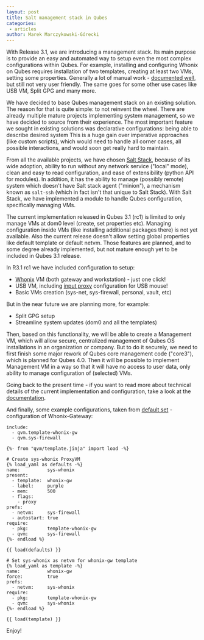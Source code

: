 ```yaml
---
layout: post
title: Salt management stack in Qubes
categories:
 - articles
author: Marek Marczykowski-Górecki
---
```


With Release 3.1, we are introducing a management stack. Its main purpose is to
provide an easy and automated way to setup even the most complex configurations within Qubes.
For example, installing and configuring Whonix on Qubes requires installation of
two templates, creating at least two VMs, setting some properties. Generally a
lot of manual work - [documented well][whonix-install-doc], but still not very
user friendly. The same goes for some other use cases like USB VM, Split GPG
and many more.

We have decided to base Qubes management stack on an existing solution. The
reason for that is quite simple: to not reinvent the wheel. There are already
multiple mature projects implementing system management, so we have decided to
source from their experience. The most important feature we sought in existing 
solutions was declarative configurations: being able to describe desired system 
This is a huge gain over imperative approaches (like custom scripts), which would 
need to handle all corner cases, all possible interactions, and would soon get
really hard to maintain.

From all the available projects, we have chosen [Salt Stack][saltstack], because 
of its wide adoption, ability to run without any network service ("local" mode), 
clean and easy to read configuration, and ease of extensibility (python API for modules). 
In addition, it has the ability to manage (possibly remote) system which doesn't 
have Salt stack agent ("minion"), a mechanism known as `salt-ssh`
(which in fact isn't that unique to Salt Stack). With Salt Stack, we have implemented a
module to handle Qubes configuration, specifically managing VMs.

The current implementation released in Qubes 3.1 (rc1) is limited to only
manage VMs at dom0 level (create, set properties etc). Managing configuration
inside VMs (like installing additional packages there) is not yet available.
Also the current release doesn't allow setting global properties like default
template or default netvm. Those features are planned, and to some degree
already implemented, but not mature enough yet to be included in Qubes 3.1
release.

In R3.1 rc1 we have included configuration to setup:
 * [Whonix][whonix-template] VM (both gateway and workstation) - just one click!
 * USB VM, including [input proxy][input-proxy] configuration for USB mouse!
 * Basic VMs creation (sys-net, sys-firewall, personal, vault, etc)

But in the near future we are planning more, for example:
 * Split GPG setup
 * Streamline system updates (dom0 and all the templates)

Then, based on this functionality, we will be able to create a Management VM,
which will allow secure, centralized management of Qubes OS installations
in an organization or company. But to do it securely, we need to first finish
some major rework of Qubes core management code ("core3"), which is planned
for Qubes 4.0. Then it will be possible to implement Management VM in a way so that it
will have no access to user data, only ability to manage configuration of
(selected) VMs.

Going back to the present time - if you want to read more about technical
details of the current implementation and configuration, take a look at the
[documentation][salt-doc].

And finally, some example configurations, taken from [default set][salt-configs] -
configuration of Whonix-Gateway:

~~~
include:
  - qvm.template-whonix-gw
  - qvm.sys-firewall

{%- from "qvm/template.jinja" import load -%}

# Create sys-whonix ProxyVM
{% load_yaml as defaults -%}
name:          sys-whonix
present:
  - template:  whonix-gw
  - label:     purple
  - mem:       500
  - flags:
    - proxy
prefs:
  - netvm:     sys-firewall
  - autostart: true
require:
  - pkg:       template-whonix-gw
  - qvm:       sys-firewall
{%- endload %}

{{ load(defaults) }}

# Set sys-whonix as netvm for whonix-gw template
{% load_yaml as template -%}
name:          whonix-gw
force:         true
prefs:
  - netvm:     sys-whonix
require:
  - pkg:       template-whonix-gw
  - qvm:       sys-whonix
{%- endload %}

{{ load(template) }}
~~~

Enjoy!

[whonix-install-doc]: https://www.qubes-os.org/doc/privacy/install-whonix/
[saltstack]: https://saltstack.com/
[whonix-template]: https://www.qubes-os.org/doc/templates/whonix/
[input-proxy]: https://github.com/qubesos/qubes-app-linux-input-proxy
[salt-doc]: https://www.qubes-os.org/doc/salt/
[salt-configs]: https://github.com/QubesOS/qubes-mgmt-salt-dom0-virtual-machines
